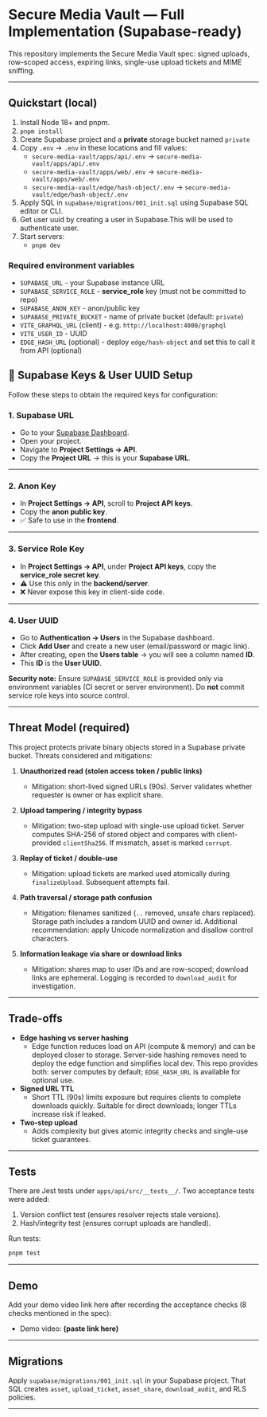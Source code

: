 # Secure Media Vault — Full Implementation (Supabase-ready)

This repository implements the Secure Media Vault spec: signed uploads, row-scoped access, expiring links, single-use upload tickets and MIME sniffing.

---

## Quickstart (local)

1. Install Node 18+ and pnpm.
2. `pnpm install`
3. Create Supabase project and a **private** storage bucket named `private`
4. Copy `.env` -> `.env` in these locations and fill values:
   - `secure-media-vault/apps/api/.env` -> `secure-media-vault/apps/api/.env`
   - `secure-media-vault/apps/web/.env` -> `secure-media-vault/apps/web/.env`
   - `secure-media-vault/edge/hash-object/.env` -> `secure-media-vault/edge/hash-object/.env`
5. Apply SQL in `supabase/migrations/001_init.sql` using Supabase SQL editor or CLI.
6. Get user uuid by creating a user in Supabase.This will be used to authenticate user.
6. Start servers:
   - `pnpm dev`

### Required environment variables
- `SUPABASE_URL` - your Supabase instance URL
- `SUPABASE_SERVICE_ROLE` - **service_role** key (must not be committed to repo)
- `SUPABASE_ANON_KEY` - anon/public key
- `SUPABASE_PRIVATE_BUCKET` - name of private bucket (default: `private`)
- `VITE_GRAPHQL_URL` (client) - e.g. `http://localhost:4000/graphql`
- `VITE_USER_ID` - UUID 
- `EDGE_HASH_URL` (optional) - deploy `edge/hash-object` and set this to call it from API (optional)

## 🔑 Supabase Keys & User UUID Setup  

Follow these steps to obtain the required keys for configuration:  

### 1. Supabase URL  
- Go to your [Supabase Dashboard](https://app.supabase.com/).  
- Open your project.  
- Navigate to **Project Settings → API**.  
- Copy the **Project URL** → this is your **Supabase URL**.  

---

### 2. Anon Key  
- In **Project Settings → API**, scroll to **Project API keys**.  
- Copy the **anon public key**.  
- ✅ Safe to use in the **frontend**.  

---

### 3. Service Role Key  
- In **Project Settings → API**, under **Project API keys**, copy the **service_role secret key**.  
- ⚠️ Use this only in the **backend/server**.  
- ❌ Never expose this key in client-side code.  

---

### 4. User UUID  
- Go to **Authentication → Users** in the Supabase dashboard.  
- Click **Add User** and create a new user (email/password or magic link).  
- After creating, open the **Users table** → you will see a column named **ID**.  
- This **ID** is the **User UUID**.  


**Security note:** Ensure `SUPABASE_SERVICE_ROLE` is provided only via environment variables (CI secret or server environment). Do **not** commit service role keys into source control.

---

## Threat Model (required)
This project protects private binary objects stored in a Supabase private bucket. Threats considered and mitigations:

1. **Unauthorized read (stolen access token / public links)**
   - Mitigation: short-lived signed URLs (90s). Server validates whether requester is owner or has explicit share.

2. **Upload tampering / integrity bypass**
   - Mitigation: two-step upload with single-use upload ticket. Server computes SHA-256 of stored object and compares with client-provided `clientSha256`. If mismatch, asset is marked `corrupt`.

3. **Replay of ticket / double-use**
   - Mitigation: upload tickets are marked used atomically during `finalizeUpload`. Subsequent attempts fail.

4. **Path traversal / storage path confusion**
   - Mitigation: filenames sanitized (`..` removed, unsafe chars replaced). Storage path includes a random UUID and owner id. Additional recommendation: apply Unicode normalization and disallow control characters.

5. **Information leakage via share or download links**
   - Mitigation: shares map to user IDs and are row-scoped; download links are ephemeral. Logging is recorded to `download_audit` for investigation.


---

## Trade-offs
- **Edge hashing vs server hashing**
  - Edge function reduces load on API (compute & memory) and can be deployed closer to storage. Server-side hashing removes need to deploy the edge function and simplifies local dev. This repo provides both: server computes by default; `EDGE_HASH_URL` is available for optional use.
- **Signed URL TTL**
  - Short TTL (90s) limits exposure but requires clients to complete downloads quickly. Suitable for direct downloads; longer TTLs increase risk if leaked.
- **Two-step upload**
  - Adds complexity but gives atomic integrity checks and single-use ticket guarantees.

---

## Tests
There are Jest tests under `apps/api/src/__tests__/`. Two acceptance tests were added:
1. Version conflict test (ensures resolver rejects stale versions).
2. Hash/integrity test (ensures corrupt uploads are handled).

Run tests:
```bash
pnpm test
```

---

## Demo
Add your demo video link here after recording the acceptance checks (8 checks mentioned in the spec):
- Demo video: **(paste link here)**

---

## Migrations
Apply `supabase/migrations/001_init.sql` in your Supabase project. That SQL creates `asset`, `upload_ticket`, `asset_share`, `download_audit`, and RLS policies.

---


